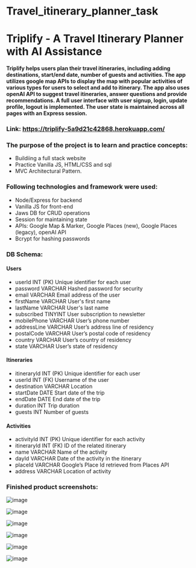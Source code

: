 # Travel_itinerary_planner_task
# Triplify - A Travel Itinerary Planner with AI Assistance
**Triplify helps users plan their travel itineraries, including adding destinations, start/end date, number of guests and activities. The app utilizes google map APIs to display the map with popular activities of various types for users to select and add to itinerary. The app also uses openAI API to suggest travel itineraries, answer questions and provide recommendations. A full user interface with user signup, login, update profile, logout is implemented. The user state is maintained across all pages with an Express session.**
### Link: https://triplify-5a9d21c42868.herokuapp.com/
### The purpose of the project is to learn and practice concepts:
* Buildiing a full stack website
* Practice Vanilla JS, HTML/CSS and sql
* MVC Architectural Pattern.
### Following technologies and framework were used:
* Node/Express for backend
* Vanilla JS for front-end
* Jaws DB for CRUD operations
* Session for maintaining state
* APIs: Google Map & Marker, Google Places (new), Google Places (legacy), openAI API
* Bcrypt for hashing passwords
### DB Schema:
#### Users
* userId INT (PK) Unique identifier for each user
* password VARCHAR Hashed password for security
* email VARCHAR Email address of the user
* firstName VARCHAR User's first name
* lastName VARCHAR User's last name
* subscribed TINYINT User subscription to newsletter
* mobilePhone VARCHAR User’s phone number
* addressLine VARCHAR User’s address line of residency
* postalCode VARCHAR User’s postal code of residency
* country VARCHAR User’s country of residency
* state VARCHAR User’s state of residency
#### Itineraries
* itineraryId INT (PK) Unique identifier for each user
* userId INT (FK) Username of the user
* destination VARCHAR Location
* startDate DATE Start date of the trip
* endDate DATE End date of the trip
* duration INT Trip duration
* guests INT Number of guests
#### Activities
* activityId INT (PK) Unique identifier for each activity
* itineraryId INT (FK) ID of the related itinerary
* name VARCHAR Name of the activity
* dayId VARCHAR Date of the activity in the itinerary
* placeId VARCHAR Google’s Place Id retrieved from Places API
* address VARCHAR Location of activity
### Finished product screenshots:
![image](https://github.com/user-attachments/assets/610d5504-4ab5-4ef9-ad34-164c4e0480bd)

![image](https://github.com/user-attachments/assets/4be946bb-fb2a-4a83-8ded-560dd38d74d4)

![image](https://github.com/user-attachments/assets/84a94b0f-141a-43ee-b0ce-4317adf683a3)

![image](https://github.com/user-attachments/assets/e8871db1-0977-4e20-b2e0-fc1e5f6c3a98)

![image](https://github.com/user-attachments/assets/2498077c-c73e-43d6-aab1-145bb47ce537)

![image](https://github.com/user-attachments/assets/601f68c1-8ed3-474e-b0de-b89e96a9fc4b)





